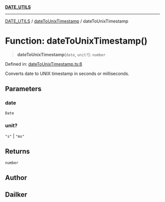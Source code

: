 [**DATE_UTILS**](../../README.md)

***

[DATE_UTILS](../../README.md) / [dateToUnixTimestamp](../README.md) / dateToUnixTimestamp

# Function: dateToUnixTimestamp()

> **dateToUnixTimestamp**(`date`, `unit?`): `number`

Defined in: [dateToUnixTimestamp.ts:8](https://github.com/dailker/everyutil/blob/febb9ddd747c27fb11272f2ad88aedb1ae4d7cba/src/date/dateToUnixTimestamp.ts#L8)

Converts date to UNIX timestamp in seconds or milliseconds.

## Parameters

### date

`Date`

### unit?

`"s"` | `"ms"`

## Returns

`number`

## Author

## Dailker
